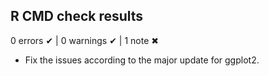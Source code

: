## R CMD check results

0 errors ✔ | 0 warnings ✔ | 1 note ✖

* Fix the issues according to the major update for ggplot2.
